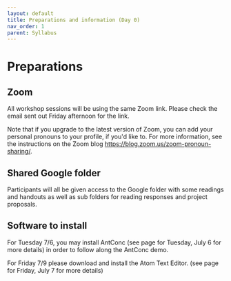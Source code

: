 ```yaml
---
layout: default
title: Preparations and information (Day 0)
nav_order: 1
parent: Syllabus
---
```


# Preparations

## Zoom
All workshop sessions will be using the same Zoom link. Please check the email sent out Friday afternoon for the link.

Note that if you upgrade to the latest version of Zoom, you can add your personal pronouns to your profile, if you'd like to. For more information, see the instructions on the Zoom blog https://blog.zoom.us/zoom-pronoun-sharing/.

## Shared Google folder
Participants will all be given access to the Google folder with some readings and handouts as well as sub folders for reading responses and project proposals.

## Software to install

For Tuesday 7/6, you may install AntConc (see page for Tuesday, July 6 for more details) in order to follow along the AntConc demo.

For Friday 7/9 please download and install the Atom Text Editor. (see page for Friday, July 7 for more details)

